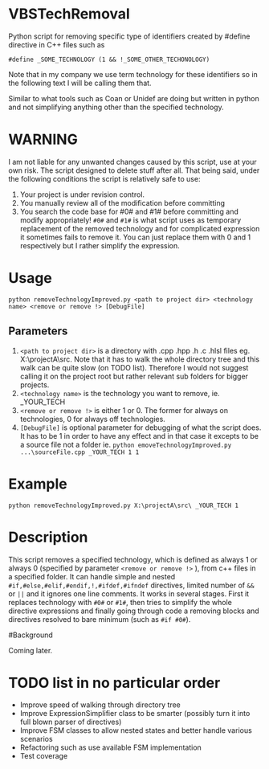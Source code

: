 VBSTechRemoval
==============

Python script for removing specific type of identifiers created by #define directive in C++ files such as
```
#define _SOME_TECHNOLOGY (1 && !_SOME_OTHER_TECHONOLOGY)
```
Note that in my company we use term technology for these identifiers so in the following text I will be calling them that.

Similar to what tools such as Coan or Unidef are doing but written in python and not simplifying anything other than the specified technology.

# WARNING
I am not liable for any unwanted changes caused by this script, use at your own risk. The script designed
to delete stuff after all. That being said, under the following conditions the script is relatively safe to use:

1. Your project is under revision control.
2. You manually review all of the modification before committing
3. You search the code base for #0# and #1# before committing and modify appropriately! `#0#` and `#1#` is what script uses as temporary replacement of the removed technology and for complicated expression it sometimes fails to remove it. You can just replace them with 0 and 1 respectively but I rather simplify the expression.

# Usage
```
python removeTechnologyImproved.py <path to project dir> <technology name> <remove or remove !> [DebugFile]
```

## Parameters
1. `<path to project dir>` is a directory with .cpp .hpp .h .c .hlsl files eg. X:\projectA\src\. Note that it has to walk the whole directory tree and this walk can be quite slow (on TODO list). Therefore I would not suggest calling it on the project root but rather relevant sub folders for bigger projects.
2. `<technology name>` is the technology you want to remove, ie. _YOUR_TECH
3. `<remove or remove !>` is either 1 or 0. The former for always on technologies, 0 for always off technologies.
4. `[DebugFile]` is optional parameter for debugging of what the script does. It has to be 1 in order to have any effect and in that case it excepts <path to project dir> to be a source file not a folder ie. `python emoveTechnologyImproved.py ...\sourceFile.cpp _YOUR_TECH 1 1`

# Example
```
python removeTechnologyImproved.py X:\projectA\src\ _YOUR_TECH 1
```

# Description

This script removes a specified technology, which is defined as always 1 or always 0 (specified by parameter `<remove or remove !>` ), from c++ files in a specified folder. It can handle simple and nested `#if,#else,#elif,#endif,!,#ifdef,#ifndef` directives, limited number of `&&` or `||` and it ignores one line comments.
It works in several stages. First it replaces technology with `#0#` or `#1#`, then tries to simplify
the whole directive expressions and finally going through code a removing blocks and directives
resolved to bare minimum (such as `#if #0#`).

#Background

Coming later.

# TODO list in no particular order
* Improve speed of walking through directory tree
* Improve ExpressionSimplifier class to be smarter (possibly turn it into full blown parser of directives)
* Improve FSM classes to allow nested states and better handle various scenarios 
* Refactoring such as use available FSM implementation
* Test coverage

